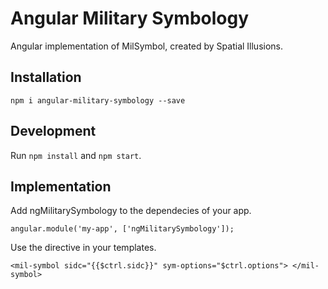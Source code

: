 # Angular Military Symbology
Angular implementation of MilSymbol, created by Spatial Illusions.

## Installation
`npm i angular-military-symbology --save`

## Development
Run `npm install` and `npm start`.

## Implementation
Add ngMilitarySymbology to the dependecies of your app.

`angular.module('my-app', ['ngMilitarySymbology']);`

Use the directive in your templates.

`<mil-symbol sidc="{{$ctrl.sidc}}" sym-options="$ctrl.options">
</mil-symbol>`